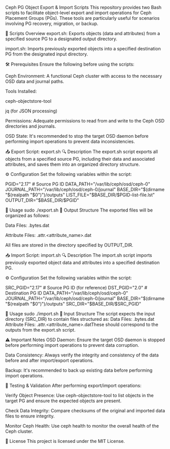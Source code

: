 Ceph PG Object Export & Import Scripts
This repository provides two Bash scripts to facilitate object-level export and import operations for Ceph Placement Groups (PGs). These tools are particularly useful for scenarios involving PG recovery, migration, or backup.​

📁 Scripts Overview
export.sh: Exports objects (data and attributes) from a specified source PG to a designated output directory.​

import.sh: Imports previously exported objects into a specified destination PG from the designated input directory.​

🛠 Prerequisites
Ensure the following before using the scripts:

Ceph Environment: A functional Ceph cluster with access to the necessary OSD data and journal paths.​

Tools Installed:

ceph-objectstore-tool

jq (for JSON processing)​

Permissions: Adequate permissions to read from and write to the Ceph OSD directories and journals.​

OSD State: It's recommended to stop the target OSD daemon before performing import operations to prevent data inconsistencies.

📤 Export Script: export.sh
🔍 Description
The export.sh script exports all objects from a specified source PG, including their data and associated attributes, and saves them into an organized directory structure.​

⚙️ Configuration
Set the following variables within the script:

PGID="2.17"  # Source PG ID
DATA_PATH="/var/lib/ceph/osd/ceph-0"
JOURNAL_PATH="/var/lib/ceph/osd/ceph-0/journal"
BASE_DIR="$(dirname "$(realpath "$0")")/outputs"
LIST_FILE="$BASE_DIR/$PGID-list-file.lst"
OUTPUT_DIR="$BASE_DIR/$PGID"

🚀 Usage
sudo ./export.sh
📁 Output Structure
The exported files will be organized as follows:​

Data Files: <oid>.bytes.dat

Attribute Files: <oid>.attr.<attribute_name>.dat​

All files are stored in the directory specified by OUTPUT_DIR.

📥 Import Script: import.sh
🔍 Description
The import.sh script imports previously exported object data and attributes into a specified destination PG.​

⚙️ Configuration
Set the following variables within the script:

SRC_PGID="2.17"  # Source PG ID (for reference)
DST_PGID="2.0"   # Destination PG ID
DATA_PATH="/var/lib/ceph/osd/ceph-0"
JOURNAL_PATH="/var/lib/ceph/osd/ceph-0/journal"
BASE_DIR="$(dirname "$(realpath "$0")")/outputs"
SRC_DIR="$BASE_DIR/$SRC_PGID"

🚀 Usage
sudo ./import.sh
📁 Input Structure
The script expects the input directory (SRC_DIR) to contain files structured as:​
Data Files: <oid>.bytes.dat
Attribute Files: <oid>.attr.<attribute_name>.dat​
These should correspond to the outputs from the export.sh script.

⚠️ Important Notes
OSD Daemon: Ensure the target OSD daemon is stopped before performing import operations to prevent data corruption.​

Data Consistency: Always verify the integrity and consistency of the data before and after import/export operations.​

Backup: It's recommended to back up existing data before performing import operations.​

🧪 Testing & Validation
After performing export/import operations:​

Verify Object Presence: Use ceph-objectstore-tool to list objects in the target PG and ensure the expected objects are present.​

Check Data Integrity: Compare checksums of the original and imported data files to ensure integrity.​

Monitor Ceph Health: Use ceph health to monitor the overall health of the Ceph cluster.

📄 License
This project is licensed under the MIT License.



